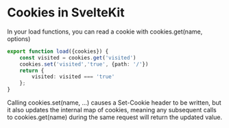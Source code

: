 # Cookies in SvelteKit

In your load functions, you can read a cookie with cookies.get(name, options)

```TypeScript
export function load({cookies}) {
    const visited = cookies.get('visited')
	cookies.set('visited','true', {path: '/'})
	return {
		visited: visited === 'true'
	};
}
```

Calling cookies.set(name, ...) causes a Set-Cookie header to be written, but it also updates the internal map of 
cookies, meaning any subsequent calls to cookies.get(name) during the same request will return the updated value.

